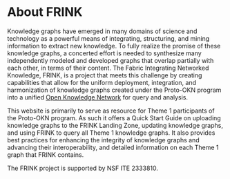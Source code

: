 # About FRINK
Knowledge graphs have emerged in many domains of science and technology as a powerful means of integrating, structuring, and mining information to extract new knowledge. To fully realize the promise of these knowledge graphs, a concerted effort is needed to synthesize many independently modeled and developed graphs that overlap partially with each other, in terms of their content. The Fabric Integrating Networked Knowledge, FRINK, is a project that meets this challenge by creating capabilities that allow for the uniform deployment, integration, and harmonization of knowledge graphs created under the Proto-OKN program into a unified [Open Knowledge Network](https://frink-okn.github.io/frink-landing-zone/okn/) for query and analysis. 

This website is primarily to serve as resource for Theme 1 participants of the Proto-OKN program. As such it offers a Quick Start Guide on uploading knowledge graphs to the FRINK Landing Zone, updating knowledge graphs, and using FRINK to query all Theme 1 knowledge graphs. It also provides best practices for enhancing the integrity of knowledge graphs and advancing their interoperability, and detailed information on each Theme 1 graph that FRINK contains. 

The FRINK project is supported by NSF ITE 2333810.

 

